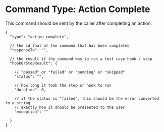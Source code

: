 # Command Type: Action Complete

This command should be sent by the caller after completing an action.

```
{
  "type": "action_complete",

  // the id that of the command that has been completed
  "responseTo": "",

  // the result if the command was to run a test case hook / step
  "hookOrStepResult": {

    // "passed" or "failed" or "pending" or "skipped"
    "status": "",

    // how long it took the step or hook to run
    "duration": 0,

    // if the status is "failed", this should be the error converted to a string
    // exactly how it should be presented to the user
    "exception": ""

  }
}
```
